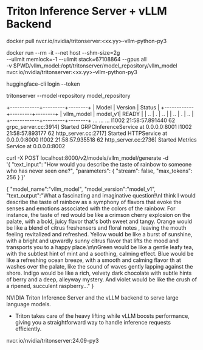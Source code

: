 # Triton Inference Server + vLLM Backend

docker pull nvcr.io/nvidia/tritonserver:<xx.yy>-vllm-python-py3

docker run --rm -it --net host --shm-size=2g \
    --ulimit memlock=-1 --ulimit stack=67108864 --gpus all \
    -v $PWD/vllm_model:/opt/tritonserver/model_repository/vllm_model \
    nvcr.io/nvidia/tritonserver:<xx.yy>-vllm-python-py3

huggingface-cli login --token <your token>

tritonserver --model-repository model_repository

+------------+---------+--------+
| Model      | Version | Status |
+------------+---------+--------+
| vllm_model | model_v1| READY  |
| ..         | .       | ..     |
| ..         | .       | ..     |
+------------+---------+--------+
...
...
...
I1002 21:58:57.891440 62 grpc_server.cc:3914] Started GRPCInferenceService at 0.0.0.0:8001
I1002 21:58:57.893177 62 http_server.cc:2717] Started HTTPService at 0.0.0.0:8000
I1002 21:58:57.935518 62 http_server.cc:2736] Started Metrics Service at 0.0.0.0:8002

curl -X POST localhost:8000/v2/models/vllm_model/generate -d \
  '{
      "text_input": "How would you describe the taste of rainbow to someone who has never seen one?",
      "parameters": 
            {
              "stream": false,
              "max_tokens": 256
            }
  }'

  {
   "model_name":"vllm_model",
   "model_version":"model_v1",
   "text_output":"What a fascinating and imaginative question!\nI think I would describe the taste of rainbow as a symphony of flavors that evoke the senses and emotions associated with the colors of the rainbow. For instance, the taste of red would be like a crimson cherry explosion on the palate, with a bold, juicy flavor that's both sweet and tangy. Orange would be like a blend of citrus freshensers and floral notes , leaving the mouth feeling revitalized and refreshed. Yellow would be like a burst of sunshine, with a bright and upwardly sunny citrus flavor that lifts the mood and transports you to a happy place.\n\nGreen would be like a gentle leafy tea, with the subtlest hint of mint and a soothing, calming effect. Blue would be like a refreshing ocean breeze, with a smooth and calming flavor th at washes over the palate, like the sound of waves gently lapping against the shore. Indigo would be like a rich, velvety dark chocolate with subtle hints of berry and a deep, alleyway mystery. And violet would be like the crush of a ripened, succulent raspberry..."
}

NVIDIA Triton Inference Server and the vLLM backend to serve large language models.
- Triton takes care of the heavy lifting while vLLM boosts performance, giving you a straightforward way to handle inference requests efficiently.

nvcr.io/nvidia/tritonserver:24.09-py3
